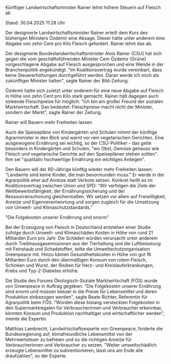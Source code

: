 
Künftiger Landwirtschaftsminister 
Rainer lehnt höhere Steuern auf Fleisch ab


Stand: 30.04.2025 11:28 Uhr


Der designierte Landwirtschaftsminister Rainer erteilt dem Kurs des bisherigen Ministers Özdemir eine Absage. Dieser hatte unter anderem eine Abgabe von zehn Cent pro Kilo Fleisch gefordert. Rainer lehnt das ab.



Der designierte Bundeslandwirtschaftsminister Alois Rainer (CSU) hat sich gegen die vom geschäftsführenden Minister Cem Özdemir (Grüne) vorgeschlagene Abgabe auf Fleisch ausgesprochen und eine Wende in der Branchenpolitik angekündigt. "Im Koalitionsvertrag wurde vereinbart, dass keine Steuererhöhungen durchgeführt werden. Daran werde ich mich als zukünftiger Minister halten", sagte Rainer der Bild-Zeitung.


Özdemir hatte sich zuletzt unter anderem für eine neue Abgabe auf Fleisch in Höhe von zehn Cent pro Kilo stark gemacht. Rainer hält dagegen auch sinkende Fleischpreise für möglich: "Ich bin ein großer Freund der sozialen Marktwirtschaft. Das bedeutet: Fleischpreise macht nicht der Minister, sondern der Markt", sagte Rainer der Zeitung.

Rainer will Bauern mehr Freiheiten lassen


Auch die Speisepläne von Kindergärten und Schulen nimmt der künftige Agrarminister in den Blick und warnt vor rein vegetarischen Gerichten. Eine ausgewogene Ernährung sei wichtig, so der CSU-Politiker - das gelte besonders in Kindergärten und Schulen, "wo Obst, Gemüse genauso wie Fleisch und vegetarische Gerichte auf den Speiseplänen stehen sollten". Ihm sei "qualitativ hochwertige Ernährung ein wichtiges Anliegen".


Den Bauern will der 60-Jährige künftig wieder mehr Freiheiten lassen: "Landwirte sind keine Kinder, die man bevormunden muss." Er werde in der Agrarpolitik eher auf Anreize statt Verbote setzen. Konkret heißt es im Koalitionsvertrag zwischen Union und SPD: "Wir verfolgen die Ziele der Wettbewerbsfähigkeit, der Ernährungssicherung und der Ressourcenschonung gleichermaßen. Wir setzen vor allem auf Freiwilligkeit, Anreize und Eigenverantwortung und sorgen zugleich für die Umsetzung von Umwelt- und Klimaschutzstandards."

"Die Folgekosten unserer Ernährung sind enorm"


Bei der Erzeugung von Fleisch in Deutschland entstehen einer Studie zufolge durch Umwelt- und Klimaschäden Kosten in Höhe von rund 21 Milliarden Euro pro Jahr. Die Schäden würden verursacht unter anderem durch Treibhausgasemissionen aus der Tierhaltung und die Luftbelastung mit Feinstaub und Schadstoffen, teilte die Umweltschutzorganisation Greenpeace mit. Hinzu kämen Gesundheitskosten in Höhe von gut 16 Milliarden Euro durch den übermäßigen Konsum von rotem Fleisch, Schinken und Wurst, der Risiken für Herz- und Kreislauferkrankungen, Krebs und Typ-2-Diabetes erhöhe.


Die Studie des Forums Ökologisch-Soziale Marktwirtschaft (FÖS) wurde von Greenpeace in Auftrag gegeben. "Die Folgekosten unserer Ernährung sind enorm und müssen besser in die Preise für Lebensmittel und deren Produktion einbezogen werden", sagte Beate Richter, Referentin für Agrarpolitik beim FÖS. "Würden diese bislang versteckten Folgekosten in den Supermarktregalen für Verbraucherinnen und Verbraucher erkennbar, könnten Konsum und Produktion nachhaltiger und wirtschaftlicher werden", meinte die Expertin.


Matthias Lambrecht, Landwirtschaftsexperte von Greenpeace, forderte die Bundesregierung auf, klimafreundliche Lebensmittel von der Mehrwertsteuer zu befreien und so die richtigen Anreize für Verbraucherinnen und Verbraucher zu setzen. "Weiter umweltschädlich erzeugte Lebensmittel zu subventionieren, lässt uns am Ende alle draufzahlen", so der Experte.

